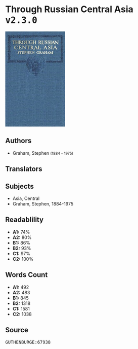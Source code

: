 # Through Russian Central Asia <kbd>v2.3.0</kbd>

![](./cover.medium.jpg "")

## Authors


 - Graham, Stephen <small>(1884 - 1975)</small>

## Translators



## Subjects


 - Asia, Central
 - Graham, Stephen, 1884-1975

## Readablility


 - **A1:** 74%
 - **A2:** 80%
 - **B1:** 86%
 - **B2:** 93%
 - **C1:** 97%
 - **C2:** 100%

## Words Count


 - **A1:** 492
 - **A2:** 483
 - **B1:** 845
 - **B2:** 1318
 - **C1:** 1581
 - **C2:** 1038

## Source


<kbd>GUTHENBURGE:67938</kbd>
